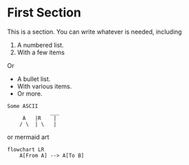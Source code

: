 # First Section

This is a section. You can write whatever is needed, including

1. A numbered list.
2. With a few items

Or

- A bullet list.
- With various items.
- Or more.

~~~
Some ASCII
              ___    
     A   |R    |
    / \  | \   |
~~~

or mermaid art

```mermaid
flowchart LR
    A[From A] --> A[To B]
```
